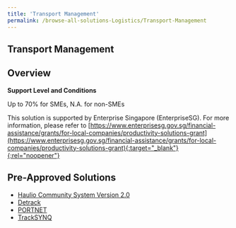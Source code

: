 ```yaml
---
title: 'Transport Management'
permalink: /browse-all-solutions-Logistics/Transport-Management
---
```


## Transport Management
## Overview

**Support Level and Conditions**

Up to 70% for SMEs, N.A. for non-SMEs

This solution is supported by Enterprise Singapore (EnterpriseSG). For more information, please refer to [https://www.enterprisesg.gov.sg/financial-assistance/grants/for-local-companies/productivity-solutions-grant](https://www.enterprisesg.gov.sg/financial-assistance/grants/for-local-companies/productivity-solutions-grant){:target="_blank"}{:rel="noopener"}

## Pre-Approved Solutions

- <a href='/productivity-solutions-grant/solutionrepo/solution1429' target='_blank'>Haulio Community System Version 2.0</a><br>
- <a href='/productivity-solutions-grant/solutionrepo/solution2224' target='_blank'>Detrack</a><br>
- <a href='/productivity-solutions-grant/solutionrepo/solution2430' target='_blank'>PORTNET</a><br>
- <a href='/productivity-solutions-grant/solutionrepo/solution2966' target='_blank'>TrackSYNQ</a><br>
